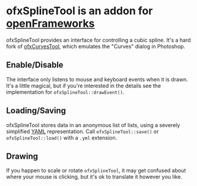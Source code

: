 # ofxSplineTool is an addon for [openFrameworks](http://openframeworks.cc)

ofxSplineTool provides an interface for controlling a cubic spline. It's a hard fork of [ofxCurvesTool](https://github.com/kylemcdonald/ofxCurvesTool/), which emulates the "Curves" dialog in Photoshop. 

## Enable/Disable

The interface only listens to mouse and keyboard events when it is drawn. It's a little magical, but if you're interested in the details see the implementation for `ofxSplineTool::drawEvent()`.

## Loading/Saving

ofxSplineTool stores data in an anonymous list of lists, using a severely simplified [YAML](https://en.wikipedia.org/wiki/Yml) representation. Call `ofxSplineTool::save()` or `ofxSplineTool::load()` with a `.yml` extension.

## Drawing

If you happen to scale or rotate `ofxSplineTool`, it may get confused about where your mouse is clicking, but it's ok to translate it however you like.